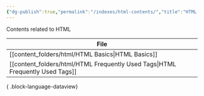 ```yaml
---
{"dg-publish":true,"permalink":"/indexes/html-contents/","title":"HTML Contents","dgEnableSearch":true,"updated":"2025-06-02T15:47:43.086+05:30"}
---
```


Contents related to HTML
<br>

| File                                                                             |
| -------------------------------------------------------------------------------- |
| [[content_folders/html/HTML Basics\|HTML Basics]]                             |
| [[content_folders/html/HTML Frequently Used Tags\|HTML Frequently Used Tags]] |

{ .block-language-dataview}